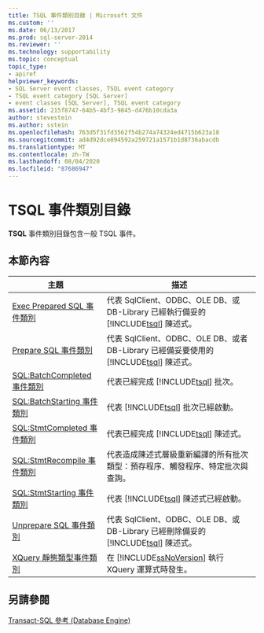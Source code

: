 ```yaml
---
title: TSQL 事件類別目錄 | Microsoft 文件
ms.custom: ''
ms.date: 06/13/2017
ms.prod: sql-server-2014
ms.reviewer: ''
ms.technology: supportability
ms.topic: conceptual
topic_type:
- apiref
helpviewer_keywords:
- SQL Server event classes, TSQL event category
- TSQL event category [SQL Server]
- event classes [SQL Server], TSQL event category
ms.assetid: 215f8747-64b5-4bf3-9845-d476b10cda3a
author: stevestein
ms.author: sstein
ms.openlocfilehash: 763d5f31fd3562f54b274a74324ed4715b623a18
ms.sourcegitcommit: ad4d92dce894592a259721a1571b1d8736abacdb
ms.translationtype: MT
ms.contentlocale: zh-TW
ms.lasthandoff: 08/04/2020
ms.locfileid: "87686947"
---
```

# <a name="tsql-event-category"></a>TSQL 事件類別目錄
  **TSQL** 事件類別目錄包含一般 TSQL 事件。  
  
## <a name="in-this-section"></a>本節內容  
  
|主題|描述|  
|-----------|-----------------|  
|[Exec Prepared SQL 事件類別](exec-prepared-sql-event-class.md)|代表 SqlClient、ODBC、OLE DB、或 DB-Library 已經執行備妥的 [!INCLUDE[tsql](../../includes/tsql-md.md)] 陳述式。|  
|[Prepare SQL 事件類別](prepare-sql-event-class.md)|代表 SqlClient、ODBC、OLE DB、或者 DB-Library 已經備妥要使用的 [!INCLUDE[tsql](../../includes/tsql-md.md)] 陳述式。|  
|[SQL:BatchCompleted 事件類別](sql-batchcompleted-event-class.md)|代表已經完成 [!INCLUDE[tsql](../../includes/tsql-md.md)] 批次。|  
|[SQL:BatchStarting 事件類別](sql-batchstarting-event-class.md)|代表 [!INCLUDE[tsql](../../includes/tsql-md.md)] 批次已經啟動。|  
|[SQL:StmtCompleted 事件類別](sql-stmtcompleted-event-class.md)|代表已經完成 [!INCLUDE[tsql](../../includes/tsql-md.md)] 陳述式。|  
|[SQL:StmtRecompile 事件類別](sql-stmtrecompile-event-class.md)|代表造成陳述式層級重新編譯的所有批次類型：預存程序、觸發程序、特定批次與查詢。|  
|[SQL:StmtStarting 事件類別](sql-stmtstarting-event-class.md)|代表 [!INCLUDE[tsql](../../includes/tsql-md.md)] 陳述式已經啟動。|  
|[Unprepare SQL 事件類別](unprepare-sql-event-class.md)|代表 SqlClient、ODBC、OLE DB、或 DB-Library 已經刪除備妥的 [!INCLUDE[tsql](../../includes/tsql-md.md)] 陳述式。|  
|[XQuery 靜態類型事件類別](xquery-static-type-event-class.md)|在 [!INCLUDE[ssNoVersion](../../includes/ssnoversion-md.md)] 執行 XQuery 運算式時發生。|  
  
## <a name="see-also"></a>另請參閱  
 [Transact-SQL 參考 &#40;Database Engine&#41;](/sql/t-sql/language-reference)  
  
  
